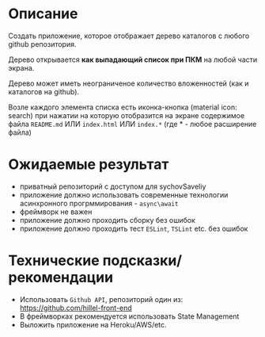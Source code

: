 # Описание
 Создать приложение, которое отображает дерево каталогов с любого github репозитория.

 Дерево открывается **как выпадающий список при ПКМ** на любой части экрана.

 Дерево может иметь неограниченое количество вложенностей (как и каталогов на github).

 Возле каждого элемента списка есть иконка-кнопка (material icon: search) при нажатии на которую отобразится на экране содержимое файла `README.md` ИЛИ `index.html` ИЛИ `index.*` (где * - любое расширение файла)

# Ожидаемые результат
* приватный репозиторий с доступом для sychovSaveliy
* приложение должно использовать современные технологии асинхронного прогрммирования - `async\await`
* фреймворк не важен
* приложение должно проходить сборку без ошибок
* приложение должно проходить тест `ESLint`, `TSLint` etc. без ошибок

# Технические подсказки/рекомендации
* Использовать `Github API`, репозиторий один из: https://github.com/hillel-front-end
* В фреймворках рекомендуется использовать State Management
* Выложить приложение на Heroku/AWS/etc.